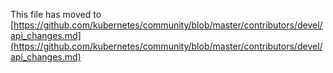 This file has moved to [https://github.com/kubernetes/community/blob/master/contributors/devel/api_changes.md](https://github.com/kubernetes/community/blob/master/contributors/devel/api_changes.md)
